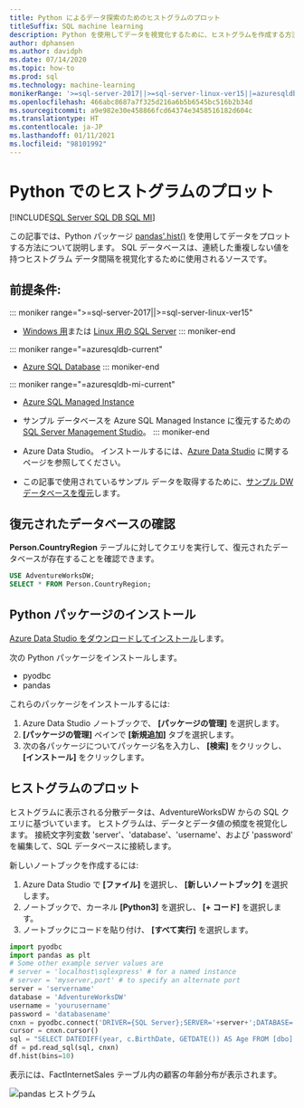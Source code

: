 ```yaml
---
title: Python によるデータ探索のためのヒストグラムのプロット
titleSuffix: SQL machine learning
description: Python を使用してデータを視覚化するために、ヒストグラムを作成する方法について説明します。
author: dphansen
ms.author: davidph
ms.date: 07/14/2020
ms.topic: how-to
ms.prod: sql
ms.technology: machine-learning
monikerRange: '>=sql-server-2017||>=sql-server-linux-ver15||=azuresqldb-mi-current||=azuresqldb-current'
ms.openlocfilehash: 466abc8687a7f325d216a6b5b6545bc516b2b34d
ms.sourcegitcommit: a9e982e30e458866fcd64374e3458516182d604c
ms.translationtype: HT
ms.contentlocale: ja-JP
ms.lasthandoff: 01/11/2021
ms.locfileid: "98101992"
---
```

# <a name="plot-histograms-in-python"></a>Python でのヒストグラムのプロット 
[!INCLUDE[SQL Server SQL DB SQL MI](../../includes/applies-to-version/sql-asdb-asdbmi.md)]

この記事では、Python パッケージ [pandas'.hist()](https://pandas.pydata.org/pandas-docs/stable/reference/api/pandas.DataFrame.hist.html) を使用してデータをプロットする方法について説明します。 SQL データベースは、連続した重複しない値を持つヒストグラム データ間隔を視覚化するために使用されるソースです。

## <a name="prerequisites"></a>前提条件:

::: moniker range=">=sql-server-2017||>=sql-server-linux-ver15"
* [Windows 用](../../database-engine/install-windows/install-sql-server.md)または [Linux 用の SQL Server](../../linux/sql-server-linux-overview.md)
::: moniker-end

::: moniker range="=azuresqldb-current"
* [Azure SQL Database](/azure/sql-database/sql-database-get-started-portal)
::: moniker-end

::: moniker range="=azuresqldb-mi-current"
* [Azure SQL Managed Instance](/azure/azure-sql/managed-instance/instance-create-quickstart)

* サンプル データベースを Azure SQL Managed Instance に復元するための [SQL Server Management Studio](../../ssms/download-sql-server-management-studio-ssms.md)。
::: moniker-end

* Azure Data Studio。 インストールするには、[Azure Data Studio](../../azure-data-studio/what-is-azure-data-studio.md) に関するページを参照してください。

* この記事で使用されているサンプル データを取得するために、[サンプル DW データベースを復元](../../samples/adventureworks-install-configure.md)します。

## <a name="verify-restored-database"></a>復元されたデータベースの確認

**Person.CountryRegion** テーブルに対してクエリを実行して、復元されたデータベースが存在することを確認できます。
```sql
USE AdventureWorksDW;
SELECT * FROM Person.CountryRegion;
```
  
## <a name="install-python-packages"></a>Python パッケージのインストール

[Azure Data Studio をダウンロードしてインストール](../../azure-data-studio/download-azure-data-studio.md)します。

次の Python パッケージをインストールします。
  * pyodbc
  * pandas

  これらのパッケージをインストールするには:

  1. Azure Data Studio ノートブックで、 **[パッケージの管理]** を選択します。
  2. **[パッケージの管理]** ペインで **[新規追加]** タブを選択します。
  3. 次の各パッケージについてパッケージ名を入力し、 **[検索]** をクリックし、 **[インストール]** をクリックします。

## <a name="plot-histogram"></a>ヒストグラムのプロット

ヒストグラムに表示される分散データは、AdventureWorksDW からの SQL クエリに基づいています。 ヒストグラムは、データとデータ値の頻度を視覚化します。 接続文字列変数 'server'、'database'、'username'、および 'password' を編集して、SQL データベースに接続します。

新しいノートブックを作成するには:

1. Azure Data Studio で **[ファイル]** を選択し、 **[新しいノートブック]** を選択します。
2. ノートブックで、カーネル **[Python3]** を選択し、 **[+ コード]** を選択します。
3. ノートブックにコードを貼り付け、 **[すべて実行]** を選択します。

```python
import pyodbc 
import pandas as plt
# Some other example server values are
# server = 'localhost\sqlexpress' # for a named instance
# server = 'myserver,port' # to specify an alternate port
server = 'servername' 
database = 'AdventureWorksDW' 
username = 'yourusername' 
password = 'databasename'  
cnxn = pyodbc.connect('DRIVER={SQL Server};SERVER='+server+';DATABASE='+database+';UID='+username+';PWD='+ password)
cursor = cnxn.cursor()
sql = "SELECT DATEDIFF(year, c.BirthDate, GETDATE()) AS Age FROM [dbo].[FactInternetSales] s INNER JOIN dbo.DimCustomer c ON s.CustomerKey = c.CustomerKey"
df = pd.read_sql(sql, cnxn)
df.hist(bins=10)
```

表示には、FactInternetSales テーブル内の顧客の年齢分布が表示されます。

![pandas ヒストグラム](./media/python-histogram.png)